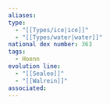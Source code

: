 ```yaml
---
aliases: 
type:
  - "[[Types/ice|ice]]"
  - "[[Types/water|water]]"
national dex number: 363
tags:
  - Hoenn
evolution line:
  - "[[Sealeo]]"
  - "[[Walrein]]"
associated:
---
```


